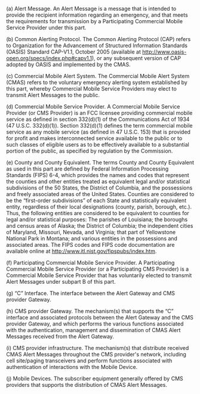 (a) Alert Message. An Alert Message is a message that is intended to provide the recipient information regarding an emergency, and that meets the requirements for transmission by a Participating Commercial Mobile Service Provider under this part.

(b) Common Alerting Protocol. The Common Alerting Protocol (CAP) refers to Organization for the Advancement of Structured Information Standards (OASIS) Standard CAP-V1.1, October 2005 (available at http://www.oasis-open.org/specs/index.php#capv1.1), or any subsequent version of CAP adopted by OASIS and implemented by the CMAS.

(c) Commercial Mobile Alert System. The Commercial Mobile Alert System (CMAS) refers to the voluntary emergency alerting system established by this part, whereby Commercial Mobile Service Providers may elect to transmit Alert Messages to the public.
              

(d) Commercial Mobile Service Provider. A Commercial Mobile Service Provider (or CMS Provider) is an FCC licensee providing commercial mobile service as defined in section 332(d)(1) of the Communications Act of 1934 (47 U.S.C. 332(d)(1)). Section 332(d)(1) defines the term commercial mobile service as any mobile service (as defined in 47 U.S.C. 153) that is provided for profit and makes interconnected service available to the public or to such classes of eligible users as to be effectively available to a substantial portion of the public, as specified by regulation by the Commission.

(e) County and County Equivalent. The terms County and County Equivalent as used in this part are defined by Federal Information Processing Standards (FIPS) 6-4, which provides the names and codes that represent the counties and other entities treated as equivalent legal and/or statistical subdivisions of the 50 States, the District of Columbia, and the possessions and freely associated areas of the United States. Counties are considered to be the “first-order subdivisions” of each State and statistically equivalent entity, regardless of their local designations (county, parish, borough, etc.). Thus, the following entities are considered to be equivalent to counties for legal and/or statistical purposes: The parishes of Louisiana; the boroughs and census areas of Alaska; the District of Columbia; the independent cities of Maryland, Missouri, Nevada, and Virginia; that part of Yellowstone National Park in Montana; and various entities in the possessions and associated areas. The FIPS codes and FIPS code documentation are available online at http://www.itl.nist.gov/fipspubs/index.htm.

(f) Participating Commercial Mobile Service Provider. A Participating Commercial Mobile Service Provider (or a Participating CMS Provider) is a Commercial Mobile Service Provider that has voluntarily elected to transmit Alert Messages under subpart B of this part.

(g) “C” Interface. The interface between the Alert Gateway and CMS provider Gateway.

(h) CMS provider Gateway. The mechanism(s) that supports the “C” interface and associated protocols between the Alert Gateway and the CMS provider Gateway, and which performs the various functions associated with the authentication, management and dissemination of CMAS Alert Messages received from the Alert Gateway.

(i) CMS provider infrastructure. The mechanism(s) that distribute received CMAS Alert Messages throughout the CMS provider's network, including cell site/paging transceivers and perform functions associated with authentication of interactions with the Mobile Device.

(j) Mobile Devices. The subscriber equipment generally offered by CMS providers that supports the distribution of CMAS Alert Messages.

